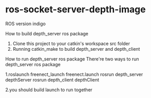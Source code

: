 # ros-socket-server-depth-image
ROS version indigo

How to build depth_server ros package
1) Clone this project to your catkin's workspace src folder
2) Running catkin_make to build depth_server and depth_client

How to run depth_server ros package
There're two ways to run depth_server ros package

1.roslaunch freenect_launch freenect.launch
  rosrun depth_server depthServer 
  rosrun depth_client depthClient

2.you should build launch to run together
